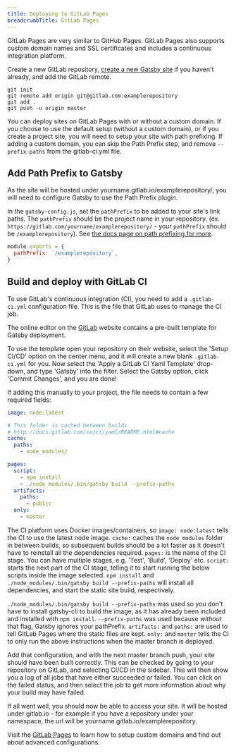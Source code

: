 ```yaml
---
title: Deploying to GitLab Pages
breadcrumbTitle: GitLab Pages
---
```


GitLab Pages are very similar to GitHub Pages. GitLab Pages also supports custom domain names and SSL certificates and includes a continuous integration platform.

Create a new GitLab repository, [create a new Gatsby site](/docs/) if you haven't already, and add the GitLab remote.

```shell
git init
git remote add origin git@gitlab.com:examplerepository
git add .
git push -u origin master
```

You can deploy sites on GitLab Pages with or without a custom domain. If you choose to use the default setup (without a custom domain), or if you create a project site, you will need to setup your site with path prefixing. If adding a custom domain, you can skip the Path Prefix step, and remove `--prefix-paths` from the gitlab-ci.yml file.

## Add Path Prefix to Gatsby

As the site will be hosted under yourname.gitlab.io/examplerepository/, you will need to configure Gatsby to use the Path Prefix plugin.

In the `gatsby-config.js`, set the `pathPrefix` to be added to your site's link paths. The `pathPrefix` should be the project name in your repository. (ex. `https://gitlab.com/yourname/examplerepository/` - your `pathPrefix` should be `/examplerepository`). See [the docs page on path prefixing for more](/docs/path-prefix/).

```js:title=gatsby-config.js
module.exports = {
  pathPrefix: `/examplerepository`,
}
```

## Build and deploy with GitLab CI

To use GitLab's continuous integration (CI), you need to add a `.gitlab-ci.yml` configuration file. This is the file that GitLab uses to manage the CI job.

The online editor on the [GitLab](https://gitlab.com) website contains a pre-built template for Gatsby deployment.

To use the template open your repository on their website, select the 'Setup CI/CD' option on the center menu, and it will create a new blank `.gitlab-ci.yml` for you. Now select the 'Apply a GitLab CI Yaml Template' drop-down, and type 'Gatsby' into the filter. Select the Gatsby option, click 'Commit Changes', and you are done!

If adding this manually to your project, the file needs to contain a few required fields:

```yaml:title=.gitlab-ci.yml
image: node:latest

# This folder is cached between builds
# http://docs.gitlab.com/ce/ci/yaml/README.html#cache
cache:
  paths:
    - node_modules/

pages:
  script:
    - npm install
    - ./node_modules/.bin/gatsby build --prefix-paths
  artifacts:
    paths:
      - public
  only:
    - master
```

The CI platform uses Docker images/containers, so `image: node:latest` tells the CI to use the latest node image. `cache:` caches the `node_modules` folder in between builds, so subsequent builds should be a lot faster as it doesn't have to reinstall all the dependencies required. `pages:` is the name of the CI stage. You can have multiple stages, e.g. 'Test', 'Build', 'Deploy' etc. `script:` starts the next part of the CI stage, telling it to start running the below scripts inside the image selected. `npm install` and `./node_modules/.bin/gatsby build --prefix-paths` will install all dependencies, and start the static site build, respectively.

`./node_modules/.bin/gatsby build --prefix-paths` was used so you don't have to install gatsby-cli to build the image, as it has already been included and installed with `npm install`. `--prefix-paths` was used because _without_ that flag, Gatsby ignores your pathPrefix. `artifacts:` and `paths:` are used to tell GitLab Pages
where the static files are kept. `only:` and `master` tells the CI to only run the above instructions when the master branch is deployed.

Add that configuration, and with the next master branch push, your site should have been built correctly. This can be checked by going to your repository on GitLab, and selecting CI/CD in the sidebar. This will then show you a log of all jobs that have either succeeded or failed. You can click on the failed status, and then select the job to get more information about why your build may have failed.

If all went well, you should now be able to access your site. It will be hosted under gitlab.io - for example if you have a repository under your namespace, the url will be yourname.gitlab.io/examplerepository.

Visit the [GitLab Pages](https://gitlab.com/help/user/project/pages/getting_started_part_one.md) to learn how to setup custom domains and find out about advanced configurations.
